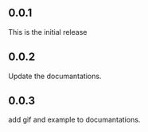 ## 0.0.1
This is the initial release 
## 0.0.2
Update the documantations.
## 0.0.3
add gif and example to documantations.

